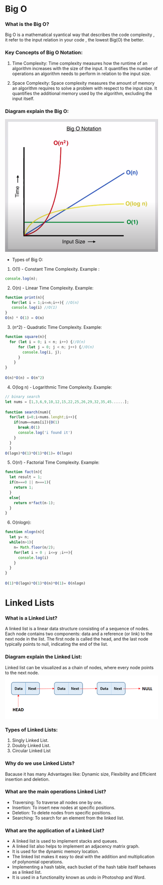 # Big O
### What is the Big O?
Big O is a mathematical syantical way that describes the code complexity , it refer to the input relation in your code , the lowest Big(O) the better.

### Key Concepts of Big O Notation:
1. Time Complexity: 
Time complexity measures how the runtime of an algorithm increases with the size of the input.
It quantifies the number of operations an algorithm needs to perform in relation to the input size.

2. Space Complexity:
Space complexity measures the amount of memory an algorithm requires to solve a problem with respect to the input size.
It quantifies the additional memory used by the algorithm, excluding the input itself.

### Diagram explain the Big O:
![](./bo.png)
- Types of Big O:
1. O(1) - Constant Time Complexity.
Example : 
``` javascript
console.log(n);
````

2. O(n) - Linear Time Complexity.
Example: 
``` javascript
function print(n){
   for(let i = 1;i<=n;i++){ //O(n)
   console.log(i) //O(1)
}
O(n) * O(1) = O(n)
```

3. (n^2) - Quadratic Time Complexity.
Example:
``` javascript
function square(n){
  for (let i = 0; i < n; i++) {//O(n)
      for (let j = 0; j < n; j++) {//O(n)
        console.log(i, j);
      }
    }
}

O(n)*O(n) = O(n^2)
```

4. O(log n) - Logarithmic Time Complexity.
Example:
```javascript
// binary search 
let nums = [1,3,6,9,10,12,15,22,25,26,29,32,35,45......];

function search(num){
  for(let i=0;i<nums.lenght;i++){
    if(num==nums[i]){O(1)
      break;O(1)
      console.log('i found it')
    }
  }
  }
O(logn)*O(1)*O(1)*O(1)= O(logn)

```

5. O(n!) - Factorial Time Complexity.
Example:
``` javascript
function fact(n){
  let result = 1;
  if(n===0 || n===1){
    return 1;
  }
  else{
    return n*fact(n-1);
  }
}
``` 
6. O(nlogn):
``` javascript
function nlogn(n){
  let y= n;
  while(n>1){ 
    n= Math.floor(n/2);
    for(let i = 0 ; i<=y ;i++){
      console.log(i)
    }
  }
}

O(1)*O(logn)*O(1)*O(n)*O(1)= O(nlogn)
```


# Linked Lists
###  What is a Linked List?
A linked list is a linear data structure consisting of a sequence of nodes. Each node contains two components: data and a reference (or link) to the next node in the list. The first node is called the head, and the last node typically points to null, indicating the end of the list.
### Diagram explain the Linked List:
Linked list can be visualized as a chain of nodes, where every node points to the next node.
![](./ll1.png)
###  Types of Linked Lists:
1. Singly Linked List.
2. Doubly Linked List.
3. Circular Linked List

###  Why do we use Linked Lists?
Bacause it has many Advantages like:
Dynamic size, Flexibility and Efficient insertion and deletion.



### What are the main operations Linked List?
- Traversing: To traverse all nodes one by one.
- Insertion: To insert new nodes at specific positions.
- Deletion: To delete nodes from specific positions.
- Searching: To search for an element from the linked list.

### What are the application of a Linked List?
- A linked list is used to implement stacks and queues.
- A linked list also helps to implement an adjacency matrix graph.
- It is used for the dynamic memory location.
- The linked list makes it easy to deal with the addition and multiplication of polynomial operations.
- Implementing a hash table, each bucket of the hash table itself behaves as a linked list.
- It is used in a functionality known as undo in Photoshop and Word.